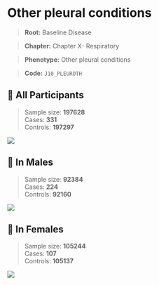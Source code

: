 # Other pleural conditions

> **Root:** Baseline Disease  

> **Chapter:** Chapter X- Respiratory  

> **Phenotype:** Other pleural conditions  

> **Code:** `J10_PLEUROTH`

## 🧪 All Participants  
> Sample size: **197628**  
> Cases: **331**  
> Controls: **197297**
<img src="/Disease/Figures/ALL/Incidence/J10_PLEUROTH.png"/>
<CsvTable src="/Disease/Data/ALL/Incidence/COX_J10_PLEUROTH.csv" label="🔍 View full results" />

## 👨 In Males  
> Sample size: **92384**  
> Cases: **224**  
> Controls: **92160**
<img src="/Disease/Figures/Male/Incidence/J10_PLEUROTH.png"/>
<CsvTable src="/Disease/Data/Male/Incidence/COX_J10_PLEUROTH.csv" label="🔍 View full results" />

## 👩 In Females  
> Sample size: **105244**  
> Cases: **107**  
> Controls: **105137**
<img src="/Disease/Figures/Female/Incidence/J10_PLEUROTH.png"/>
<CsvTable src="/Disease/Data/Female/Incidence/COX_J10_PLEUROTH.csv" label="🔍 View full results" />
